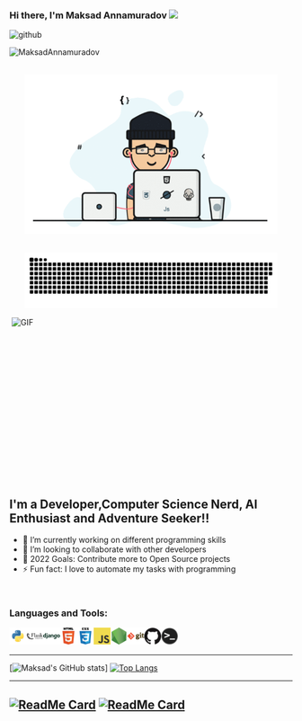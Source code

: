 ### Hi there, I'm Maksad Annamuradov <img src="https://media.giphy.com/media/hvRJCLFzcasrR4ia7z/giphy.gif" width="30px">

![github](https://img.shields.io/github/followers/MaksadAnnamuradov?style=social)
<p align="left"> <img src="https://komarev.com/ghpvc/?username=MaksadAnnamuradov" alt="MaksadAnnamuradov"/></p>


<p align="center">
  <br><img src="https://github.com/MaksadAnnamuradov/MaksadAnnamuradov/blob/main/assets/gifs/developer.gif" width="450px">
</p>

<p align="center">
  <br><img src="https://github.com/MaksadAnnamuradov/MaksadAnnamuradov/blob/main/assets/gifs/snake.svg" width="450px">
</p>


<img align="right" alt="GIF" src="https://github.com/MaksadAnnamuradov/github_profile/blob/main/code.gif?raw=true" width="500" height="320" />


## I'm a Developer,Computer Science Nerd, AI Enthusiast and Adventure Seeker!!

- 🌱 I’m currently working on different programming skills
- 👯 I’m looking to collaborate with other developers
- 🥅 2022 Goals: Contribute more to Open Source projects
- ⚡ Fun fact: I love to automate my tasks with programming

<br />

### Languages and Tools:


<img align="left" alt="python" width="30px" src="https://raw.githubusercontent.com/github/explore/80688e429a7d4ef2fca1e82350fe8e3517d3494d/topics/python/python.png" />
<img align="left" alt="flask" width="30px" src="https://raw.githubusercontent.com/github/explore/80688e429a7d4ef2fca1e82350fe8e3517d3494d/topics/flask/flask.png" />

<img align="left" alt="django" width="30px" src="https://raw.githubusercontent.com/github/explore/80688e429a7d4ef2fca1e82350fe8e3517d3494d/topics/django/django.png" />
<img align="left" alt="HTML5" width="30px" src="https://raw.githubusercontent.com/github/explore/80688e429a7d4ef2fca1e82350fe8e3517d3494d/topics/html/html.png" />
<img align="left" alt="CSS3" width="30px" src="https://raw.githubusercontent.com/github/explore/80688e429a7d4ef2fca1e82350fe8e3517d3494d/topics/css/css.png" />
<img align="left" alt="JavaScript" width="30px" src="https://raw.githubusercontent.com/github/explore/80688e429a7d4ef2fca1e82350fe8e3517d3494d/topics/javascript/javascript.png" />
<img align="left" alt="Node.js" width="30px" src="https://raw.githubusercontent.com/github/explore/80688e429a7d4ef2fca1e82350fe8e3517d3494d/topics/nodejs/nodejs.png" />

<img align="left" alt="Git" width="30px" src="https://raw.githubusercontent.com/github/explore/80688e429a7d4ef2fca1e82350fe8e3517d3494d/topics/git/git.png" />
<img align="left" alt="GitHub" width="30px" src="https://raw.githubusercontent.com/github/explore/78df643247d429f6cc873026c0622819ad797942/topics/github/github.png" />
<img align="left" alt="Terminal" width="30px" src="https://raw.githubusercontent.com/github/explore/80688e429a7d4ef2fca1e82350fe8e3517d3494d/topics/terminal/terminal.png" />

<br />
<br />

---

[![Maksad's GitHub stats](https://github-readme-stats.vercel.app/api?username=MaksadAnnamuradov&count_private=true)]
[![Top Langs](https://github-readme-stats.vercel.app/api/top-langs/?username=MaksadAnnamuradov&layout=compact&theme=radical)](https://github.com/MaksadAnnamuradov/)

---
[![ReadMe Card](https://github-readme-stats.vercel.app/api/pin/?username=MaksadAnnamuradov&repo=DataGurus&theme=radical)](https://github.com/MaksadAnnamuradov/DataGurus)
[![ReadMe Card](https://github-readme-stats.vercel.app/api/pin/?username=MaksadAnnamuradov&repo=JarvisAi&theme=radical)](https://github.com/MaksadAnnamuradov/JarvisAi)
---

[website]: https://maksadannamuradov.com
[linkedin]: https://www.linkedin.com/in/maksadannamuradov/

